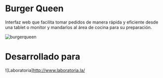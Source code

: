 # Burger Queen

Interfaz web que facilita tomar pedidos de manera rápida y eficiente desde una tablet o monitor y mandarlos al área de cocina para su preparación.

![burgerqueen](https://user-images.githubusercontent.com/39387979/49188582-e9207b80-f330-11e8-8163-bd1f894ac465.png)

# Desarrollado para

![Laboratoria]http://www.laboratoria.la/